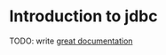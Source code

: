 # Introduction to jdbc

TODO: write [great documentation](http://jacobian.org/writing/what-to-write/)
